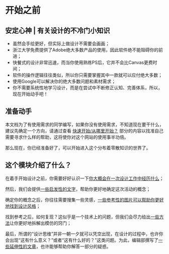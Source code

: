 ﻿# 开始之前

## 安定心神 | 有关设计的不冷门小知识

- 虽然会手绘更好，但实际上做设计不需要会画画；
- 浙江大学免费提供了Adobe绝大多数产品的使用，因此软件绝不能阻碍你的前进；
- 快餐式的设计非常迅速，而当你使用熟练PS后，它并不会比Canvas更费时间；
- 软件的操作逻辑往往类似，所以你只需要掌握其中一款就可以应付绝大多数；
- 使用Google可以解决你的绝大多数问题和素材需求；
- 你不需要系统性地学习设计，而是在尝试中不断修正认知、完善体系，所以，现在开始动手吧！

## 准备动手

本文档为了有使用需求的同学编写，如果你没有使用需求，不知道现在要干什么，建议先确定一个方向，请通过查看 [快速开始/从哪里开始？](/tutorials/快速开始#从哪里开始？) 部分的内容以找准自己需要寻求什么样的帮助，这将使你对这个网站的使用事半功倍。

那么现在，你已经准备好了，可以开始进入这个分布着零散知识的世界了。

## 这个模块介绍了什么？

在着手开始设计之前，你需要好好认识一下[你大概会在一次设计工作中经历什么](/documents/开始之前/工作流与项目规划)；

然后，我们会提供[一些启发性的文字](/documents/开始之前/母题与概念)，帮助你更好地确定这次活动的概念；

确定你的概念之后，你往往需要搜集一些灵感，[一些参考性的图片可以帮助你更好地找到设计风格](/documents/开始之前/灵感)；

找到参考之后，如何复现？这似乎是一个技术上的问题，但我们会尽力给出[一些方法](/documents/开始之前/模仿与复刻)让你更好地拆解出模仿的窍门；

最后，所谓的“设计思维”并非一朝一夕就可以凭空出现，在设计的过程中，也许你会出现“这有什么意义？”或者“这有什么好的？”这类问题。为此，编辑部撰写了[一些延伸性的文章](/documents/开始之前/你还可以知道)，也许能够帮助你解答一部分的疑惑。
